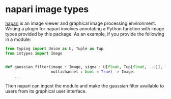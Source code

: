 napari image types
==================

[napari](http://napari.org) is an image viewer and graphical image processing
environment.  Writing a plugin for napari involves annotating a Python function
with image types provided by this package.  As an example, if you provide the
following in a module:

```python
from typing import Union as U, Tuple as Tup
from imtypes import Image


def gaussian_filter(image : Image, sigma : U[float, Tup[float, ...]], *,
                    multichannel : bool = True) -> Image:
    ...
```

Then napari can ingest the module and make the gaussian filter available to
users from its graphical user interface.

